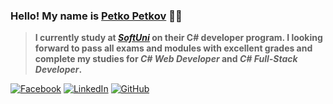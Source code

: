 ### Hello! My name is [Petko Petkov](https://github.com/petkopetkov90) 🖐🏻



>**I currently study at [_**SoftUni**_](https://softuni.bg/curriculum) on their C# developer program. I looking forward to pass all exams and modules with excellent grades and complete my studies for _C# Web Developer_ and _C# Full-Stack Developer_.**



[![Facebook](https://img.shields.io/badge/-Facebook-00B2FF?style=flat-square&logo=Facebook&logoColor=white)](https://www.facebook.com/petkopetkov900808)
[![LinkedIn](https://img.shields.io/badge/-LinkedIn-0e76a8?style=flat-square&logo=Linkedin&logoColor=white)](https://www.linkedin.com/in/petko-petkov-004332278/) 
[![GitHub](https://img.shields.io/badge/-Github-000000?style=flat-square&logo=Github&logoColor=white)](https://github.com/petkopetkov90)
